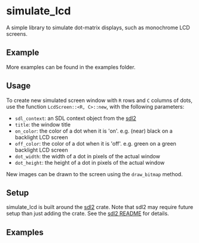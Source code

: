 # simulate_lcd <!-- [![](https://img.shields.io/crates/v/simulate_lcd.svg)](https://crates.io/crates/simulate_lcd) --> <!-- [![](https://docs.rs/simulate_lcd/badge.svg)](https://docs.rs/simulate_lcd) -->

A simple library to simulate dot-matrix displays, such as monochrome LCD screens.

<!-- [Documentation](https://docs.rs/simulate_lcd) -->

<!-- ## Overview -->

## Example <!-- 'Example Usage' -->

<!-- ``` ``` -->

More examples can be found in the examples folder.

## Usage

To create new simulated screen window with `R` rows and `C` columns of dots, use the function `LcdScreen::<R, C>::new`, with the following parameters:

- `sdl_context`: an SDL context object from the [sdl2](https://crates.io/crates/sdl2)
- `title`: the window title
- `on_color`: the color of a dot when it is 'on'. e.g. (near) black on a backlight LCD screen
- `off_color`: the color of a dot when it is 'off'. e.g. green on a green backlight LCD screen
- `dot_width`: the width of a dot in pixels of the actual window
- `dot_height`: the height of a dot in pixels of the actual window

New images can be drawn to the screen using the `draw_bitmap` method.

## Setup

<!-- requires -->
simulate_lcd is built around the [sdl2](https://crates.io/crates/sdl2) crate. Note that sdl2 may require future setup than just adding the crate. See the [sdl2 README](https://github.com/Rust-SDL2/rust-sdl2/blob/master/README.md#requirements) for details.

## Examples



<!-- 
License

Licensed under either of

    Apache License, Version 2.0 (LICENSE-APACHE or http://www.apache.org/licenses/LICENSE-2.0)
    MIT license (LICENSE-MIT or http://opensource.org/licenses/MIT) at your option.

Contribution

Unless you explicitly state otherwise, any contribution intentionally submitted for inclusion in the work by you shall be dual licensed as above, without any additional terms or conditions.
Dependencies

~0–6.5MB
~105K SLoC

    unix nix 0.26+fs+signal
    windows windows-sys 0.42+Win32_Foundation+Win32_System_Threadi…+Win32_Security+Win32_System_Windows…+Win32_System_Console


-->